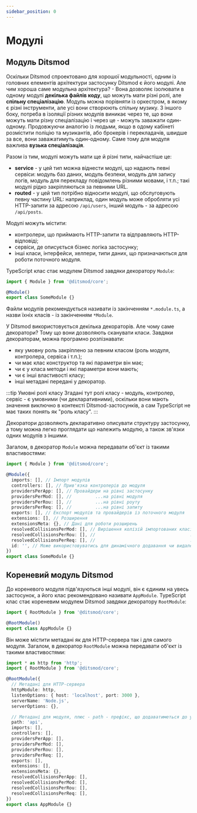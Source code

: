 ```yaml
---
sidebar_position: 0
---
```


# Модулі

## Модуль Ditsmod

Оскільки Ditsmod спроектовано для хорошої модульності, одним із головних елементів архітектури застосунку Ditsmod є його модулі. Але чим хороша саме модульна архітектура? - Вона дозволяє ізолювати в одному модулі **декілька файлів коду**, що можуть мати різні ролі, але **спільну спеціалізацію**. Модуль можна порівняти із оркестром, в якому є різні інструменти, але усі вони створюють спільну музику. З іншого боку, потреба в ізоляції різних модулів виникає через те, що вони можуть мати різну спеціалізацію і через це - можуть заважати один-одному. Продовжуючи аналогію із людьми, якщо в одому кабінеті розмістити поліцію та музикантів, або брокерів і перекладачів, швидше за все, вони заважатимуть один-одному. Саме тому для модуля важлива **вузька спеціалізація**.

Разом із тим, модулі можуть мати ще й різні типи, найчастіше це:

- **service** - у цей тип можна віднести модулі, що надають певні сервіси: модуль баз даних, модуль безпеки, модуль для запису логів, модуль для перекладу повідомлень різними мовами, і т.п.; такі модулі рідко закріпляються за певними URL.
- **routed** - у цей тип потрібно відносити модулі, що обслуговують певну частину URL: наприклад, один модуль може обробляти усі HTTP-запити за адресою `/api/users`, інший модуль - за адресою `/api/posts`.

Модулі можуть містити:
- контролери, що приймають HTTP-запити та відправляють HTTP-відповіді;
- сервіси, де описується бізнес логіка застосунку;
- інші класи, інтерфейси, хелпери, типи даних, що призначаються для роботи поточного модуля.

TypeScript клас стає модулем Ditsmod завдяки декоратору `Module`:

```ts
import { Module } from '@ditsmod/core';

@Module()
export class SomeModule {}
```

Файли модулів рекомендується називати із закінченням `*.module.ts`, а назви їхніх класів - із закінченням `*Module`.

У Ditsmod використовується декілька декораторів. Але чому саме декоратори? Тому що вони дозволяють сканувати класи. Завдяки декораторам, можна програмно розпізнавати:
- яку умовну роль закріплено за певним класом (роль модуля, контролера, сервіса і т.п.);
- чи має клас конструктор та які параметри він має;
- чи є у класа методи і які параметри вони мають;
- чи є інші властивості класу;
- інші метадані передані у декоратор.

:::tip Умовні ролі класу
Згадані тут ролі класу  - модуль, контролер, сервіс - є умовними (чи декларативними), оскільки вони мають значення виключно в контексті Ditsmod-застосунків, а сам TypeScript не має таких понять як "роль класу".
:::

Декоратори дозволяють декларативно описувати структуру застосунку, а тому можна легко проглядати що належить модулю, а також зв'язки одних модулів з іншими.

Загалом, в декоратор `Module` можна передавати об'єкт із такими властивостями:

```ts
import { Module } from '@ditsmod/core';

@Module({
  imports: [], // Імпорт модулів
  controllers: [], // Прив'язка контролерів до модуля
  providersPerApp: [], // Провайдери на рівні застосунку
  providersPerMod: [], //         ...на рівні модуля
  providersPerRou: [], //         ...на рівні роуту
  providersPerReq: [], //         ...на рівні запиту
  exports: [], // Експорт модулів та провайдерів із поточного модуля
  extensions: [], // Розширення
  extensionsMeta: {}, // Дані для роботи розширень
  resolvedCollisionsPerMod: [], // Вирішення колізій імпортованих класів на рівні модуля
  resolvedCollisionsPerRou: [], //                                    ...на рівні роута
  resolvedCollisionsPerReq: [], //                                    ...на рівні запиту
  id: '', // Може використовуватись для динамічного додавання чи видалення модулів
})
export class SomeModule {}
```

## Кореневий модуль Ditsmod

До кореневого модуля підв'язуються інші модулі, він є єдиним на увесь застосунок, а його клас рекомендовано називати `AppModule`. TypeScript клас стає кореневим модулем Ditsmod завдяки декоратору `RootModule`:

```ts
import { RootModule } from '@ditsmod/core';

@RootModule()
export class AppModule {}
```

Він може містити метадані як для HTTP-сервера так і для самого модуля. Загалом, в декоратор `RootModule` можна передавати об'єкт із такими властивостями:

```ts
import * as http from 'http';
import { RootModule } from '@ditsmod/core';

@RootModule({
  // Метадані для HTTP-сервера
  httpModule: http,
  listenOptions: { host: 'localhost', port: 3000 },
  serverName: 'Node.js',
  serverOptions: {},

  // Метадані для модуля, плюс - path - префікс, що додаватиметься до усіх маршрутів
  path: 'api',
  imports: [],
  controllers: [],
  providersPerApp: [],
  providersPerMod: [],
  providersPerRou: [],
  providersPerReq: [],
  exports: [],
  extensions: [],
  extensionsMeta: {},
  resolvedCollisionsPerApp: [],
  resolvedCollisionsPerMod: [],
  resolvedCollisionsPerRou: [],
  resolvedCollisionsPerReq: [],
})
export class AppModule {}
```
